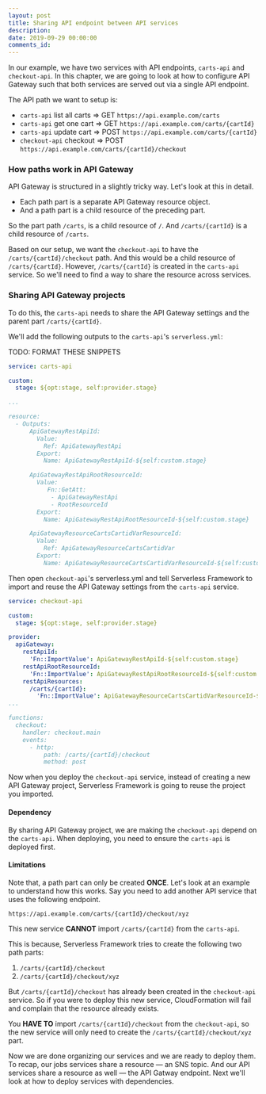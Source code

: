 ```yaml
---
layout: post
title: Sharing API endpoint between API services
description: 
date: 2019-09-29 00:00:00
comments_id: 
---
```


In our example, we have two services with API endpoints, `carts-api` and `checkout-api`. In this chapter, we are going to look at how to configure API Gateway such that both services are served out via a single API endpoint.

The API path we want to setup is:

- `carts-api` list all carts ⇒ GET `https://api.example.com/carts`
- `carts-api` get one cart ⇒ GET `https://api.example.com/carts/{cartId}`
- `carts-api` update cart ⇒ POST `https://api.example.com/carts/{cartId}`
- `checkout-api` checkout ⇒ POST `https://api.example.com/carts/{cartId}/checkout`

### How paths work in API Gateway

API Gateway is structured in a slightly tricky way. Let's look at this in detail.

- Each path part is a separate API Gateway resource object.
- And a path part is a child resource of the preceding part.

So the part path `/carts`, is a child resource of `/`. And `/carts/{cartId}` is a child resource of `/carts`.

Based on our setup, we want the `checkout-api` to have the `/carts/{cartId}/checkout` path. And this would be a child resource of `/carts/{cartId}`. However, `/carts/{cartId}` is created in the `carts-api` service. So we'll need to find a way to share the resource across services.

### Sharing API Gateway projects

To do this, the `carts-api` needs to share the API Gateway settings and the parent part `/carts/{cartId}`.

We'll add the following outputs to the `carts-api`'s `serverless.yml`:

TODO: FORMAT THESE SNIPPETS

``` yml
service: carts-api

custom:
  stage: ${opt:stage, self:provider.stage}

...

resource:
  - Outputs:
      ApiGatewayRestApiId:
        Value:
          Ref: ApiGatewayRestApi
        Export:
          Name: ApiGatewayRestApiId-${self:custom.stage}

      ApiGatewayRestApiRootResourceId:
        Value:
           Fn::GetAtt:
            - ApiGatewayRestApi
            - RootResourceId
        Export:
          Name: ApiGatewayRestApiRootResourceId-${self:custom.stage}

      ApiGatewayResourceCartsCartidVarResourceId:
        Value:
          Ref: ApiGatewayResourceCartsCartidVar
        Export:
          Name: ApiGatewayResourceCartsCartidVarResourceId-${self:custom.stage}
```

Then open `checkout-api`'s serverless.yml and tell Serverless Framework to import and reuse the API Gateway settings from the `carts-api` service.

``` yml
service: checkout-api

custom:
  stage: ${opt:stage, self:provider.stage}

provider:
  apiGateway:
    restApiId:
      'Fn::ImportValue': ApiGatewayRestApiId-${self:custom.stage}
    restApiRootResourceId:
      'Fn::ImportValue': ApiGatewayRestApiRootResourceId-${self:custom.stage}
    restApiResources:
      /carts/{cartId}:
        'Fn::ImportValue': ApiGatewayResourceCartsCartidVarResourceId-${self:custom.stage}
...

functions:
  checkout:
    handler: checkout.main
    events:
      - http:
          path: /carts/{cartId}/checkout
          method: post
```

Now when you deploy the `checkout-api` service, instead of creating a new API Gateway project, Serverless Framework is going to reuse the project you imported.

#### Dependency

By sharing API Gateway project, we are making the `checkout-api` depend on the `carts-api`. When deploying, you need to ensure the `carts-api` is deployed first.

#### Limitations

Note that, a path part can only be created **ONCE**. Let's look at an example to understand how this works. Say you need to add another API service that uses the following endpoint.

```
https://api.example.com/carts/{cartId}/checkout/xyz
```

This new service **CANNOT** import `/carts/{cartId}` from the `carts-api`.

This is because, Serverless Framework tries to create the following two path parts:

1. `/carts/{cartId}/checkout`
2. `/carts/{cartId}/checkout/xyz`

But `/carts/{cartId}/checkout` has already been created in the `checkout-api` service. So if you were to deploy this new service, CloudFormation will fail and complain that the resource already exists.

You **HAVE TO** import `/carts/{cartId}/checkout` from the `checkout-api`, so the new service will only need to create the `/carts/{cartId}/checkout/xyz` part.

Now we are done organizing our services and we are ready to deploy them. To recap, our jobs services share a resource — an SNS topic. And our API services share a resource as well — the API Gatway endpoint. Next we'll look at how to deploy services with dependencies.
